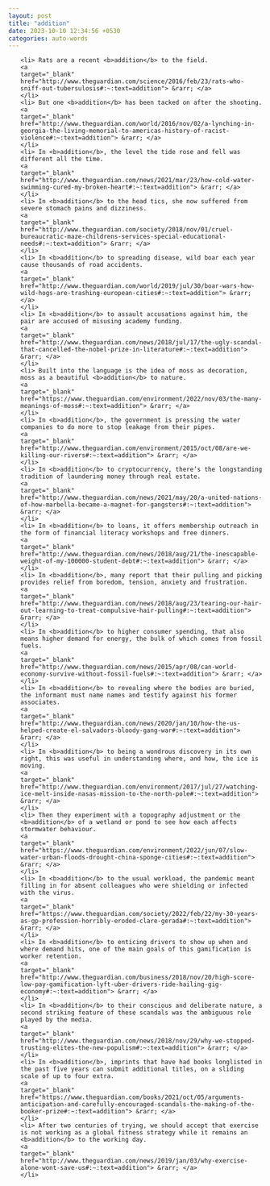 ```yaml
---
layout: post
title: "addition"
date: 2023-10-10 12:34:56 +0530
categories: auto-words
---
```

<ol>

    <li> Rats are a recent <b>addition</b> to the field.
    <a 
    target="_blank" 
    href="http://www.theguardian.com/science/2016/feb/23/rats-who-sniff-out-tubersulosis#:~:text=addition"> &rarr; </a>
    </li>
    <li> But one <b>addition</b> has been tacked on after the shooting.
    <a 
    target="_blank" 
    href="http://www.theguardian.com/world/2016/nov/02/a-lynching-in-georgia-the-living-memorial-to-americas-history-of-racist-violence#:~:text=addition"> &rarr; </a>
    </li>
    <li> In <b>addition</b>, the level the tide rose and fell was different all the time.
    <a 
    target="_blank" 
    href="http://www.theguardian.com/news/2021/mar/23/how-cold-water-swimming-cured-my-broken-heart#:~:text=addition"> &rarr; </a>
    </li>
    <li> In <b>addition</b> to the head tics, she now suffered from severe stomach pains and dizziness.
    <a 
    target="_blank" 
    href="http://www.theguardian.com/society/2018/nov/01/cruel-bureaucratic-maze-childrens-services-special-educational-needs#:~:text=addition"> &rarr; </a>
    </li>
    <li> In <b>addition</b> to spreading disease, wild boar each year cause thousands of road accidents.
    <a 
    target="_blank" 
    href="http://www.theguardian.com/world/2019/jul/30/boar-wars-how-wild-hogs-are-trashing-european-cities#:~:text=addition"> &rarr; </a>
    </li>
    <li> In <b>addition</b> to assault accusations against him, the pair are accused of misusing academy funding.
    <a 
    target="_blank" 
    href="http://www.theguardian.com/news/2018/jul/17/the-ugly-scandal-that-cancelled-the-nobel-prize-in-literature#:~:text=addition"> &rarr; </a>
    </li>
    <li> Built into the language is the idea of moss as decoration, moss as a beautiful <b>addition</b> to nature.
    <a 
    target="_blank" 
    href="https://www.theguardian.com/environment/2022/nov/03/the-many-meanings-of-moss#:~:text=addition"> &rarr; </a>
    </li>
    <li> In <b>addition</b>, the government is pressing the water companies to do more to stop leakage from their pipes.
    <a 
    target="_blank" 
    href="http://www.theguardian.com/environment/2015/oct/08/are-we-killing-our-rivers#:~:text=addition"> &rarr; </a>
    </li>
    <li> In <b>addition</b> to cryptocurrency, there’s the longstanding tradition of laundering money through real estate.
    <a 
    target="_blank" 
    href="http://www.theguardian.com/news/2021/may/20/a-united-nations-of-how-marbella-became-a-magnet-for-gangsters#:~:text=addition"> &rarr; </a>
    </li>
    <li> In <b>addition</b> to loans, it offers membership outreach in the form of financial literacy workshops and free dinners.
    <a 
    target="_blank" 
    href="http://www.theguardian.com/news/2018/aug/21/the-inescapable-weight-of-my-100000-student-debt#:~:text=addition"> &rarr; </a>
    </li>
    <li> In <b>addition</b>, many report that their pulling and picking provides relief from boredom, tension, anxiety and frustration.
    <a 
    target="_blank" 
    href="http://www.theguardian.com/news/2018/aug/23/tearing-our-hair-out-learning-to-treat-compulsive-hair-pulling#:~:text=addition"> &rarr; </a>
    </li>
    <li> In <b>addition</b> to higher consumer spending, that also means higher demand for energy, the bulk of which comes from fossil fuels.
    <a 
    target="_blank" 
    href="http://www.theguardian.com/news/2015/apr/08/can-world-economy-survive-without-fossil-fuels#:~:text=addition"> &rarr; </a>
    </li>
    <li> In <b>addition</b> to revealing where the bodies are buried, the informant must name names and testify against his former associates.
    <a 
    target="_blank" 
    href="http://www.theguardian.com/news/2020/jan/10/how-the-us-helped-create-el-salvadors-bloody-gang-war#:~:text=addition"> &rarr; </a>
    </li>
    <li> In <b>addition</b> to being a wondrous discovery in its own right, this was useful in understanding where, and how, the ice is moving.
    <a 
    target="_blank" 
    href="http://www.theguardian.com/environment/2017/jul/27/watching-ice-melt-inside-nasas-mission-to-the-north-pole#:~:text=addition"> &rarr; </a>
    </li>
    <li> Then they experiment with a topography adjustment or the <b>addition</b> of a wetland or pond to see how each affects stormwater behaviour.
    <a 
    target="_blank" 
    href="https://www.theguardian.com/environment/2022/jun/07/slow-water-urban-floods-drought-china-sponge-cities#:~:text=addition"> &rarr; </a>
    </li>
    <li> In <b>addition</b> to the usual workload, the pandemic meant filling in for absent colleagues who were shielding or infected with the virus.
    <a 
    target="_blank" 
    href="https://www.theguardian.com/society/2022/feb/22/my-30-years-as-gp-profession-horribly-eroded-clare-gerada#:~:text=addition"> &rarr; </a>
    </li>
    <li> In <b>addition</b> to enticing drivers to show up when and where demand hits, one of the main goals of this gamification is worker retention.
    <a 
    target="_blank" 
    href="http://www.theguardian.com/business/2018/nov/20/high-score-low-pay-gamification-lyft-uber-drivers-ride-hailing-gig-economy#:~:text=addition"> &rarr; </a>
    </li>
    <li> In <b>addition</b> to their conscious and deliberate nature, a second striking feature of these scandals was the ambiguous role played by the media.
    <a 
    target="_blank" 
    href="http://www.theguardian.com/news/2018/nov/29/why-we-stopped-trusting-elites-the-new-populism#:~:text=addition"> &rarr; </a>
    </li>
    <li> In <b>addition</b>, imprints that have had books longlisted in the past five years can submit additional titles, on a sliding scale of up to four extra.
    <a 
    target="_blank" 
    href="https://www.theguardian.com/books/2021/oct/05/arguments-anticipation-and-carefully-encouraged-scandals-the-making-of-the-booker-prize#:~:text=addition"> &rarr; </a>
    </li>
    <li> After two centuries of trying, we should accept that exercise is not working as a global fitness strategy while it remains an <b>addition</b> to the working day.
    <a 
    target="_blank" 
    href="http://www.theguardian.com/news/2019/jan/03/why-exercise-alone-wont-save-us#:~:text=addition"> &rarr; </a>
    </li>
